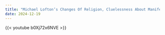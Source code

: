 ```yaml
---
title: "Michael Lofton’s Changes Of Religion, Cluelessness About Manifest Heresy & Support Of James White"
date: 2024-12-19
---
```


{{< youtube b0Xj72x6NVE >}}

